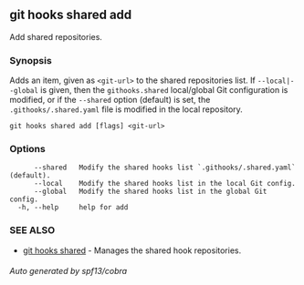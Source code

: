 ## git hooks shared add

Add shared repositories.

### Synopsis

Adds an item, given as `<git-url>` to the shared repositories list.
If `--local|--global` is given, then the `githooks.shared` local/global
Git configuration is modified, or if the `--shared` option (default) is set, the `.githooks/.shared.yaml`
file is modified in the local repository.

```
git hooks shared add [flags] <git-url>
```

### Options

```
      --shared   Modify the shared hooks list `.githooks/.shared.yaml` (default).
      --local    Modify the shared hooks list in the local Git config.
      --global   Modify the shared hooks list in the global Git config.
  -h, --help     help for add
```

### SEE ALSO

* [git hooks shared](git_hooks_shared.md)	 - Manages the shared hook repositories.

###### Auto generated by spf13/cobra 
